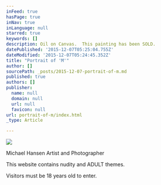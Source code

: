 ```yaml
---
inFeed: true
hasPage: true
inNav: true
inLanguage: null
starred: true
keywords: []
description: Oil on Canvas.  This painting has been SOLD.
datePublished: '2015-12-07T05:25:04.755Z'
dateModified: '2015-12-07T05:24:45.352Z'
title: "Portrait of 'M'"
author: []
sourcePath: _posts/2015-12-07-portrait-of-m.md
published: true
authors: []
publisher:
  name: null
  domain: null
  url: null
  favicon: null
url: portrait-of-m/index.html
_type: Article

---
```

![](https://s3-us-west-2.amazonaws.com/the-grid-img/p/279d33430fcf3779ed1deb7b9fc85337eae69c7d.jpg)

Michael Hansen Artist and Photographer

This website contains nudity and ADULT themes.

Visitors must be 18 years old to enter.